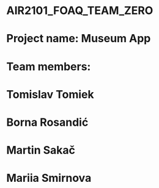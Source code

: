 # AIR2101_FOAQ_TEAM_ZERO
# Project name: Museum App
# Team members:
#               Tomislav Tomiek
#               Borna Rosandić
#               Martin Sakač
#               Mariia Smirnova
